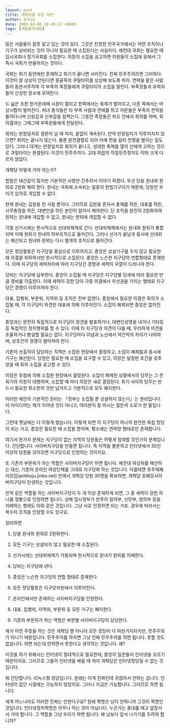 ```yaml
---
layout: post
title: 개혁당을 위한 대안
author: drkim
date: 2003-02-05 20:49:17 +0900
tags: [깨달음의대화]
---
```

많은 사람들이 잘못 알고 있는 것이 있다. 그것은 진정한 민주국가에서는 어떤 조직이나 기구가 상비되는 것이 아니라 필요한 때 소집된다는 사실이다. 예컨대 국회는 필요한 때 임시국회나 정기국회를 소집한다. 의장이 소집을 공고하면 의원들이 소집에 응해서 그 즉시 국회가 만들어지는 것이다.
  

  
국회는 회기 동안에만 존재하고 회기가 끝나면 사라진다. 진짜 민주주의라면 그러하다. 이것이 잘 상상이 안된다면 몽골족의 쿠릴타이를 상상해 보도록 하자. 연락을 맡은 사람들이 동분서주하여 각 부족의 족장들에게 쿠릴타이의 소집을 알린다. 부족장들과 유력자들이 신성한 장소에 모여든다.
  

  
드 넓은 초원 한가운데에 시장이 열리고 한쪽에서는 축제가 벌어지고, 다른 쪽에서는 마상시합이 벌어진다. 처녀 총각들은 타 부족 사람과 연애를 하고 어른들은 부족의 천막을 돌아다니며 신랑감과 신부감을 점찍는다. 그동안 족장들은 파오 안에서 회의를 하며, 회의결과는 그때그때 부족원들에게 전달된다.
  

  
회의는 만장일치로 결론이 날 때 까지, 끝없이 계속된다. 만약 만장일치가 이루어지지 않으면? 회의는 끝나지 않는다. 물론 완전결렬로 되어 아예 편을 갈라 전쟁을 벌이는 일도 있다. 그러나 대개는 만장일치로 회의가 끝나고, 성대한 축제를 열어 신에게 고하는 것으로 쿠릴타이는 완결된다. 이것이 민주주의다. 고대 희랍의 직접민주정치도 이와 크게 다르지 않았다.
  

  
개혁당 어떻게 가야 하는가?
  

  
할말은 태산같이 많지만 기본적인 사항만 간추려서 이야기 하겠다. 우선 당을 원내와 원외로 2원화 해야 한다. 원내는 국회에 소속되는 일종의 헌법기구이기 때문에, 당원인 우리가 임의로 개입할 수 없다.
  

  
현재 원내는 김원웅 한 사람 뿐이다. 그러므로 김원웅 혼자서 총재를 하든, 대표를 하든, 사무총장을 하든, 대변인을 하든 본인이 알아서 해야한다. 단 조직을 완전히 2원화하여 원외는 원내에 개입할 수 없고, 원내는 원외에 개입할 수 없다.
  

  
각종 선거시에는 한시적으로 선대위체제로 간다. 선대위체제에서는 원내와 원외가 통합되며 이때 원외가 원내의 하부조직으로 들어간다. 그러나 선거가 끝남과 동시에 선대위는 해산되고 원내와 원외는 다시 별개의 조직으로 돌아간다.
  

  
모든 정당활동은 지구당을 중심으로 이루어지고, 중앙은 상설기구를 두지 않고 필요한 때 의결을 위하여서만 한시적으로 소집된다. 중앙은 느슨한 지구당의 연합형태로 존재한다. 이때 지구당의 세력차이에 따라 지구당간 경쟁과 세력의 우열이 드러나야 한다.
  

  
당비는 지구당에 납부한다. 중앙이 소집될 때 지구당은 지구당별 당세에 따라 필요한 만큼 경비를 갹출한다. 이때 세력이 강한 당이 각종 의결에서 우선권을 가지는 형태로 지구당간 경쟁이 이루어져야 한다.
  

  
대표, 집행위, 부문위, 지역위 등 조직은 전부 없앤다. 중앙에서 필요한 의결은 회의가 소집될 때, 각 지구당이 파견한 대표에 의해 이루어진다. 소집이 해제되면 중앙은 없어진다.
  

  
중앙과는 완전히 독립적으로 지구당이 정견을 발표하거나, 대변인성명을 내거나 기타등등 독립적인 정치행위를 할 수 있다. 이때 타 지구당과 의견이 다를 때, 무리하게 의견을 조율하거나 통일할 필요는 없다. 지구당마다 이념과 노선에서 약간씩의 차이가 나야하며, 상호간의 경쟁이 벌어져야 한다.
  

  
기존의 선출직이 담당하는 직책은 소집된 현장에서 결정하고, 소집이 해제됨과 동시에 기구는 해산된다. 당원은 필요한 때 소집을 요구할 수 있고, 의장은 일정한 조건을 갖추었을 때 회의 소집을 공고할 수 있다.
  

  
의장은 추첨에 의해 소집된 현장에서 결정된다. 소집이 해제된 상황에서의 당무는 그 전 회기의 의장이 대행하며, 소집할 때 마다 의장은 새로 결정된다. 회기 사이의 당무는 반드시 필요한 최소한의 것만 남겨두고 기본적으로 모두 폐지한다.
  

  
이러한 제안의 기본적인 원리는 『정부는 소집될 뿐 상설하지 않는다』는 원리입니다. 이 아이디어는 제가 지어낸 것이 아니고, 여러분이 잘 아시는 월든의 소로가 한 말입니다.
  

  
그런데 옛날에는 다 이렇게 했습니다. 이렇게 되면 각 지구당이 하나의 완전한 독립 정당이 되는 거고, 중앙은 필요한 때 소집될 뿐이며, 평소에는 연락망 형태로만 존재합니다.
  

  
여기서 한가지 문제는 지구당이 없는 지역의 당원들은 어떻게 참여할 것인가의 문제입니다. 간단합니다. 사이버지구당을 만들면 됩니다. 즉 지역을 불문하고 인터넷에서 30인 이상의 당원을 모아오면 지구당으로 인정하는 것이지요.
  

  
또 기존의 부문위가 하는 역할은 사이버지구당이 하면 됩니다. 예컨대 여성위를 해산하는 대신, 기존의 온라인 여성단체를 그대로 지구당화 하는 것입니다. 이를테면 호주제폐지모임(antihoju.jinbo.net) 안에서 개혁당 당원 30명을 확보하면, 개혁당 호폐모사이버지구당이 탄생하는 것입니다.
  

  
만약 같은 역할을 하는 사이버지구당이 두 개 이상 존재하게 되면, 그 중 세력이 강한 하나를 정통으로 인정하면 됩니다. 상해 임시정부가 만주의 참의부, 신민부, 정의부 등을 지배하는 형태도 이와 같은 것입니다. 그냥 서로 인정하면 되는 거죠. 경우에 따라서는 복수의 조직을 인정할 수도 있구요.
  

  
정리하면
  

  
1. 당을 원내와 원외로 2원화한다.
  
2. 모든 기구는 상설되지 않고 필요한 때 소집된다.
  
3. 선거시에는 선대위체제가 가동되며 한시적으로 원내가 원외를 지배한다.
  
4. 당비는 지구당에 낸다.
  
5. 중앙은 느슨한 지구당의 연합 형태로 존재한다.
  
6. 모든 정당활동은 지구당차원에서 이루어진다.
  
7. 온라인에서만 존재하는 사이버지구당을 인정한다.
  
8. 대표, 집행위, 지역위, 부문위 등 모든 기구는 폐지한다.
  
9. 기존의 부문위가 하는 역할은 부문별 사이버지구당이 담당한다.
  

  
제가 이런 주장을 하는 것은 개혁당 뿐 아니라 모든 정당이 다 마찬가지이지만, 민주주의가 아니기 때문입니다. 민주주의를 하자면 그냥 진짜 민주주의를 하면 됩니다. 못할 것도 없습니다. 하면 되는데 안하면서 못한다고 생각하는 것입니다. 왜?
  

  
이것을 하기 위해서는 인터넷이 절대적으로 필요한데, 중앙의 일꾼들이 인터넷을 모르기 때문이지요. 그러므로 그들이 인터넷을 배울 때 까지 개혁당은 인터넷정당일 수 없는 것입니다.
  

  
뭐 간단합니다. 리눅스형 정당입니다. 원래는 이게 진짜인데 귀찮아서 안하는 겁니다. 인터넷이 없던 시절에는 가능하지 않았지요. 그러나 지금은 가능합니다. 그러므로 하면 됩니다.
  

  
세계 어느나라도 이러한 진짜는 안한다구요? 원래 혁명은 남이 안하니까 그것이 혁명인 것입니다. 인터넷정치혁명은 아무나 하는 것이 아닙니다. 누군가는 총대를 매고 앞장서서 가야 합니다. 그 역할을 그냥 우리가 하면 됩니다. 왜 남보다 앞서 나가기를 두려워 합니까?